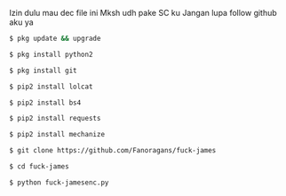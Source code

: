 Izin dulu mau dec file ini 
Mksh udh pake SC ku 
Jangan lupa follow github aku ya
```bash
$ pkg update && upgrade

$ pkg install python2

$ pkg install git

$ pip2 install lolcat

$ pip2 install bs4

$ pip2 install requests

$ pip2 install mechanize

$ git clone https://github.com/Fanoragans/fuck-james

$ cd fuck-james

$ python fuck-jamesenc.py
```
